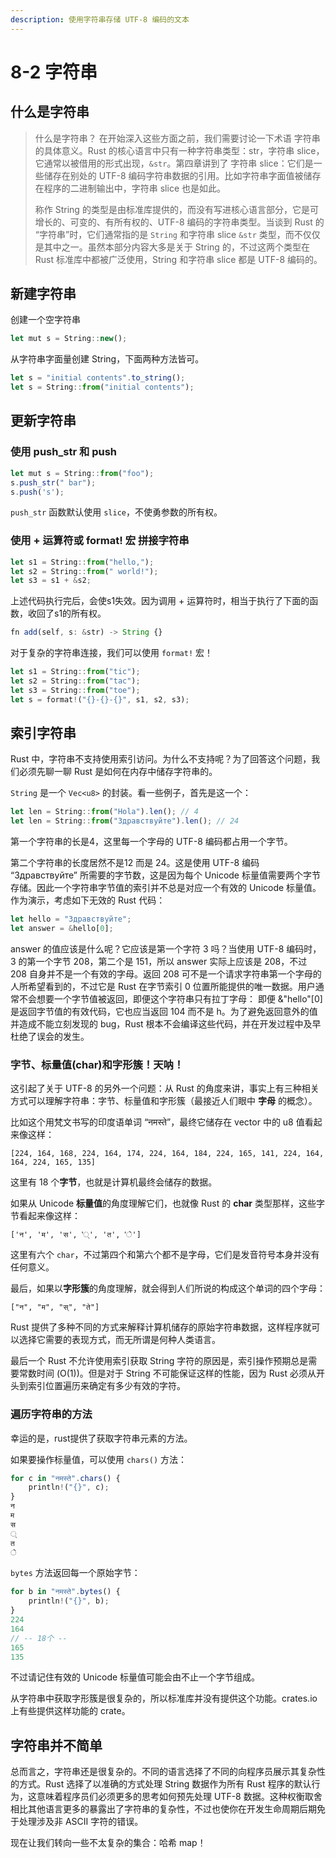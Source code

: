 ```yaml
---
description: 使用字符串存储 UTF-8 编码的文本
---
```


# 8-2 字符串

## 什么是字符串

> 什么是字符串？ 在开始深入这些方面之前，我们需要讨论一下术语 字符串 的具体意义。Rust 的核心语言中只有一种字符串类型：str，字符串 slice，它通常以被借用的形式出现，`&str`。第四章讲到了 字符串 slice：它们是一些储存在别处的 UTF-8 编码字符串数据的引用。比如字符串字面值被储存在程序的二进制输出中，字符串 slice 也是如此。
>
> 称作 String 的类型是由标准库提供的，而没有写进核心语言部分，它是可增长的、可变的、有所有权的、UTF-8 编码的字符串类型。当谈到 Rust 的 “字符串”时，它们通常指的是 `String` 和字符串 slice `&str` 类型，而不仅仅是其中之一。虽然本部分内容大多是关于 String 的，不过这两个类型在 Rust 标准库中都被广泛使用，String 和字符串 slice 都是 UTF-8 编码的。

## 新建字符串

创建一个空字符串

```typescript
let mut s = String::new();
```

从字符串字面量创建 String，下面两种方法皆可。

```typescript
let s = "initial contents".to_string();
let s = String::from("initial contents");
```

## 更新字符串

### 使用 push\_str 和 push

```typescript
let mut s = String::from("foo");
s.push_str(" bar");
s.push('s');
```

`push_str` 函数默认使用 `slice`，不使勇参数的所有权。

### 使用 + 运算符或 format! 宏 拼接字符串

```typescript
let s1 = String::from("hello,");
let s2 = String::from(" world!");
let s3 = s1 + &s2;
```

上述代码执行完后，会使s1失效。因为调用 + 运算符时，相当于执行了下面的函数，收回了s1的所有权。

```typescript
fn add(self, s: &str) -> String {}
```

对于复杂的字符串连接，我们可以使用 `format!` 宏！

```typescript
let s1 = String::from("tic");
let s2 = String::from("tac");
let s3 = String::from("toe");
let s = format!("{}-{}-{}", s1, s2, s3);
```

## 索引字符串

Rust 中，字符串不支持使用索引访问。为什么不支持呢？为了回答这个问题，我们必须先聊一聊 Rust 是如何在内存中储存字符串的。

`String` 是一个 `Vec<u8>` 的封装。看一些例子，首先是这一个：

```typescript
let len = String::from("Hola").len(); // 4
let len = String::from("Здравствуйте").len(); // 24
```

第一个字符串的长是4，这里每一个字母的 UTF-8 编码都占用一个字节。

第二个字符串的长度居然不是12 而是 24。这是使用 UTF-8 编码 “Здравствуйте” 所需要的字节数，这是因为每个 Unicode 标量值需要两个字节存储。因此一个字符串字节值的索引并不总是对应一个有效的 Unicode 标量值。作为演示，考虑如下无效的 Rust 代码：

```typescript
let hello = "Здравствуйте";
let answer = &hello[0];
```

answer 的值应该是什么呢？它应该是第一个字符 З 吗？当使用 UTF-8 编码时，З 的第一个字节 208，第二个是 151，所以 answer 实际上应该是 208，不过 208 自身并不是一个有效的字母。返回 208 可不是一个请求字符串第一个字母的人所希望看到的，不过它是 Rust 在字节索引 0 位置所能提供的唯一数据。用户通常不会想要一个字节值被返回，即便这个字符串只有拉丁字母： 即便 &"hello"\[0\] 是返回字节值的有效代码，它也应当返回 104 而不是 h。为了避免返回意外的值并造成不能立刻发现的 bug，Rust 根本不会编译这些代码，并在开发过程中及早杜绝了误会的发生。

### 字节、标量值\(char\)和字形簇！天呐！

这引起了关于 UTF-8 的另外一个问题：从 Rust 的角度来讲，事实上有三种相关方式可以理解字符串：字节、标量值和字形簇（最接近人们眼中 **字母** 的概念）。

比如这个用梵文书写的印度语单词 “नमस्ते”，最终它储存在 vector 中的 u8 值看起来像这样：

```text
[224, 164, 168, 224, 164, 174, 224, 164, 184, 224, 165, 141, 224, 164, 164, 224, 165, 135]
```

这里有 18 个**字节**，也就是计算机最终会储存的数据。

如果从 Unicode **标量值**的角度理解它们，也就像 Rust 的 **char** 类型那样，这些字节看起来像这样：

```text
['न', 'म', 'स', '्', 'त', 'े']
```

这里有六个 `char`，不过第四个和第六个都不是字母，它们是发音符号本身并没有任何意义。

最后，如果以**字形簇**的角度理解，就会得到人们所说的构成这个单词的四个字母：

```text
["न", "म", "स्", "ते"]
```

Rust 提供了多种不同的方式来解释计算机储存的原始字符串数据，这样程序就可以选择它需要的表现方式，而无所谓是何种人类语言。

最后一个 Rust 不允许使用索引获取 String 字符的原因是，索引操作预期总是需要常数时间 \(O\(1\)\)。但是对于 String 不可能保证这样的性能，因为 Rust 必须从开头到索引位置遍历来确定有多少有效的字符。

### 遍历字符串的方法

幸运的是，rust提供了获取字符串元素的方法。

如果要操作标量值，可以使用 `chars()` 方法：

```typescript
for c in "नमस्ते".chars() {
    println!("{}", c);
}
न
म
स
्
त
े
```

`bytes` 方法返回每一个原始字节：

```typescript
for b in "नमस्ते".bytes() {
    println!("{}", b);
}
224
164
// -- 18个 --
165
135
```

不过请记住有效的 Unicode 标量值可能会由不止一个字节组成。

从字符串中获取字形簇是很复杂的，所以标准库并没有提供这个功能。crates.io 上有些提供这样功能的 crate。

## 字符串并不简单

总而言之，字符串还是很复杂的。不同的语言选择了不同的向程序员展示其复杂性的方式。Rust 选择了以准确的方式处理 String 数据作为所有 Rust 程序的默认行为，这意味着程序员们必须更多的思考如何预先处理 UTF-8 数据。这种权衡取舍相比其他语言更多的暴露出了字符串的复杂性，不过也使你在开发生命周期后期免于处理涉及非 ASCII 字符的错误。

现在让我们转向一些不太复杂的集合：哈希 map！

